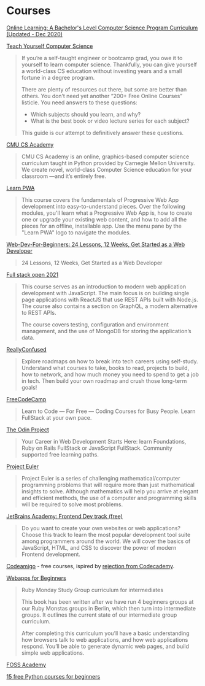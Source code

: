 # Courses

[Online Learning: A Bachelor's Level Computer Science Program Curriculum (Updated - Dec 2020)](http://blog.agupieware.com/2014/05/online-learning-bachelors-level.html)

[Teach Yourself Computer Science](https://teachyourselfcs.com/)

> If you’re a self-taught engineer or bootcamp grad, you owe it to yourself to learn computer science. Thankfully, you can give yourself a world-class CS education without investing years and a small fortune in a degree program.
> 
> There are plenty of resources out there, but some are better than others. You don’t need yet another “200+ Free Online Courses” listicle. You need answers to these questions:
> 
>    - Which subjects should you learn, and why?
>    - What is the best book or video lecture series for each subject?
> 
> This guide is our attempt to definitively answer these questions.

[CMU CS Academy](https://academy.cs.cmu.edu/)

> CMU CS Academy is an online, graphics-based computer science curriculum taught in Python provided by Carnegie Mellon University. We create novel, world-class Computer Science education for your classroom —and it’s entirely free.

[Learn PWA](https://web.dev/learn/pwa/)

> This course covers the fundamentals of Progressive Web App development into easy-to-understand pieces. Over the following modules, you'll learn what a Progressive Web App is, how to create one or upgrade your existing web content, and how to add all the pieces for an offline, installable app. Use the menu pane by the "Learn PWA" logo to navigate the modules.

[Web-Dev-For-Beginners: 24 Lessons, 12 Weeks, Get Started as a Web Developer](https://github.com/microsoft/Web-Dev-For-Beginners)

> 24 Lessons, 12 Weeks, Get Started as a Web Developer 

[Full stack open 2021](https://fullstackopen.com/en/)

> This course serves as an introduction to modern web application development with JavaScript. The main focus is on building single page applications with ReactJS that use REST APIs built with Node.js. The course also contains a section on GraphQL, a modern alternative to REST APIs.
>
> The course covers testing, configuration and environment management, and the use of MongoDB for storing the application’s data.

[ReallyConfused](https://reallyconfused.co/)

> Explore roadmaps on how to break into tech careers using self-study. Understand what courses to take, books to read, projects to build, how to network, and how much money you need to spend to get a job in tech. Then build your own roadmap and crush those long-term goals!

[FreeCodeCamp](https://www.freecodecamp.org/) 

> Learn to Code — For Free — Coding Courses for Busy People. Learn FullStack at your own pace.

[The Odin Project](https://www.theodinproject.com/)

> Your Career in Web Development Starts Here: learn Foundations, Ruby on Rails FullStack or JavaScript FullStack. Community supported free learning paths.

[Project Euler](https://projecteuler.net/)

> Project Euler is a series of challenging mathematical/computer programming problems that will require more than just mathematical insights to solve. Although mathematics will help you arrive at elegant and efficient methods, the use of a computer and programming skills will be required to solve most problems.

[JetBrains Academy: Frontend Dev track (free)](https://hyperskill.org/tracks/5)

> Do you want to create your own websites or web applications? Choose this track to learn the most popular development tool suite among programmers around the world. We will cover the basics of JavaScript, HTML, and CSS to discover the power of modern Frontend development.

[Codeamigo](https://codeamigo.dev/) - free courses, ispired by [rejection from Codecademy](https://docs.codeamigo.dev/blog/why-codeamigo).

[Webapps for Beginners](https://webapps-for-beginners.rubymonstas.org/index.html)

> Ruby Monday Study Group curriculum for intermediates
> 
> This book has been written after we have run 4 beginners groups at our Ruby Monstas groups in Berlin, which then turn into intermediate groups. It outlines the current state of our intermediate group curriculum.
> 
> After completing this curriculum you’ll have a basic understanding how browsers talk to web applications, and how web applications respond. You’ll be able to generate dynamic web pages, and build simple web applications.

[FOSS Academy](https://academy.itsfoss.com/)

[15 free Python courses for beginners](https://www.freecodecamp.org/news/learn-python-free-python-courses-for-beginners/)

